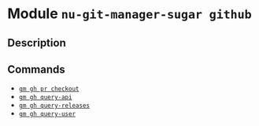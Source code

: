 # Module `nu-git-manager-sugar github`
## Description


## Commands
- [`gm gh pr checkout`](gm-gh-pr-checkout.md)
- [`gm gh query-api`](gm-gh-query-api.md)
- [`gm gh query-releases`](gm-gh-query-releases.md)
- [`gm gh query-user`](gm-gh-query-user.md)